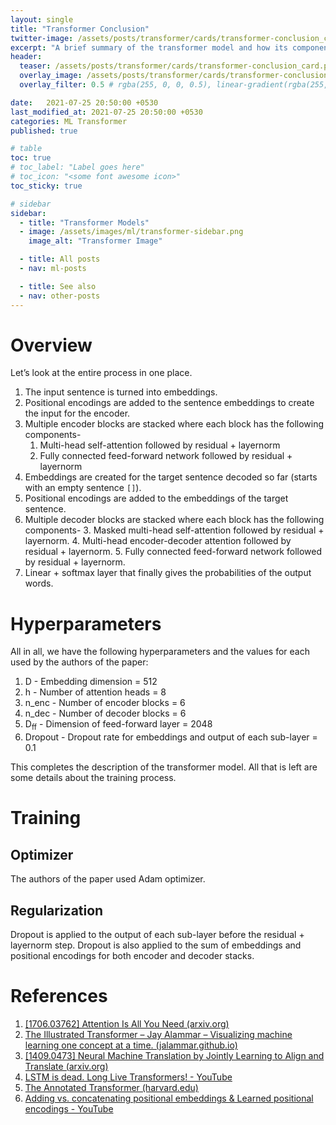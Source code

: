 ```yaml
---
layout: single
title: "Transformer Conclusion"
twitter-image: /assets/posts/transformer/cards/transformer-conclusion_card.png
excerpt: "A brief summary of the transformer model and how its components work together in the context of neural machine translation."
header:
  teaser: /assets/posts/transformer/cards/transformer-conclusion_card.png
  overlay_image: /assets/posts/transformer/cards/transformer-conclusion_header.png
  overlay_filter: 0.5 # rgba(255, 0, 0, 0.5), linear-gradient(rgba(255, 0, 0, 0.5), rgba(0, 255, 255, 0.5))

date:   2021-07-25 20:50:00 +0530
last_modified_at: 2021-07-25 20:50:00 +0530
categories: ML Transformer
published: true

# table
toc: true
# toc_label: "Label goes here"
# toc_icon: "<some font awesome icon>"
toc_sticky: true

# sidebar
sidebar:
  - title: "Transformer Models"
  - image: /assets/images/ml/transformer-sidebar.png
    image_alt: "Transformer Image"

  - title: All posts
  - nav: ml-posts

  - title: See also
  - nav: other-posts
---
```




# Overview

Let’s look at the entire process in one place.


1. The input sentence is turned into embeddings.
2. Positional encodings are added to the sentence embeddings to create the input for the encoder.
3. Multiple encoder blocks are stacked where each block has the following components-
    1. Multi-head self-attention followed by residual + layernorm
    2. Fully connected feed-forward network followed by residual + layernorm
4. Embeddings are created for the target sentence decoded so far (starts with an empty sentence `[]`).
5. Positional encodings are added to the embeddings of the target sentence.
6. Multiple decoder blocks are stacked where each block has the following components-
    3. Masked multi-head self-attention followed by residual + layernorm.
    4. Multi-head encoder-decoder attention followed by residual + layernorm.
    5. Fully connected feed-forward network followed by residual + layernorm.
7. Linear + softmax layer that finally gives the probabilities of the output words.


# Hyperparameters

All in all, we have the following hyperparameters and the values for each used by the authors of the paper:


1. D - Embedding dimension = 512
2. h - Number of attention heads = 8
3. n_enc - Number of encoder blocks = 6
4. n_dec - Number of decoder blocks = 6
5. D<sub>ff</sub> - Dimension of feed-forward layer = 2048
6. Dropout - Dropout rate for embeddings and output of each sub-layer = 0.1

This completes the description of the transformer model. All that is left are some details about the training process.

# Training

## Optimizer

The authors of the paper used Adam optimizer.


## Regularization

Dropout is applied to the output of each sub-layer before the residual + layernorm step. Dropout is also applied to the sum of embeddings and positional encodings for both encoder and decoder stacks.

# References

1. [[1706.03762] Attention Is All You Need (arxiv.org)](https://arxiv.org/abs/1706.03762)
2. [The Illustrated Transformer – Jay Alammar – Visualizing machine learning one concept at a time. (jalammar.github.io)](https://jalammar.github.io/illustrated-transformer/)
3. [[1409.0473] Neural Machine Translation by Jointly Learning to Align and Translate (arxiv.org)](https://arxiv.org/abs/1409.0473)
4. [LSTM is dead. Long Live Transformers! - YouTube](https://www.youtube.com/watch?v=S27pHKBEp30)
5. [The Annotated Transformer (harvard.edu)](http://nlp.seas.harvard.edu/2018/04/03/attention.html)
6. [Adding vs. concatenating positional embeddings & Learned positional encodings - YouTube](https://www.youtube.com/watch?v=M2ToEXF6Olw&list=WL&index=8)